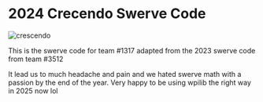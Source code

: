 # 2024 Crecendo Swerve Code

![crescendo](https://www.firstinspires.org/sites/default/files/first-in-show/game-and-season/crescendo-logo.svg)

This is the swerve code for team #1317 adapted from the 2023 swerve code from team #3512

It lead us to much headache and pain and we hated swerve math with a passion by the end of the year. Very happy to be using wpilib the right way in 2025 now lol
